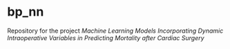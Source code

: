 # bp_nn

Repository for the project _Machine Learning Models Incorporating Dynamic Intraoperative Variables in Predicting Mortality after Cardiac Surgery_
